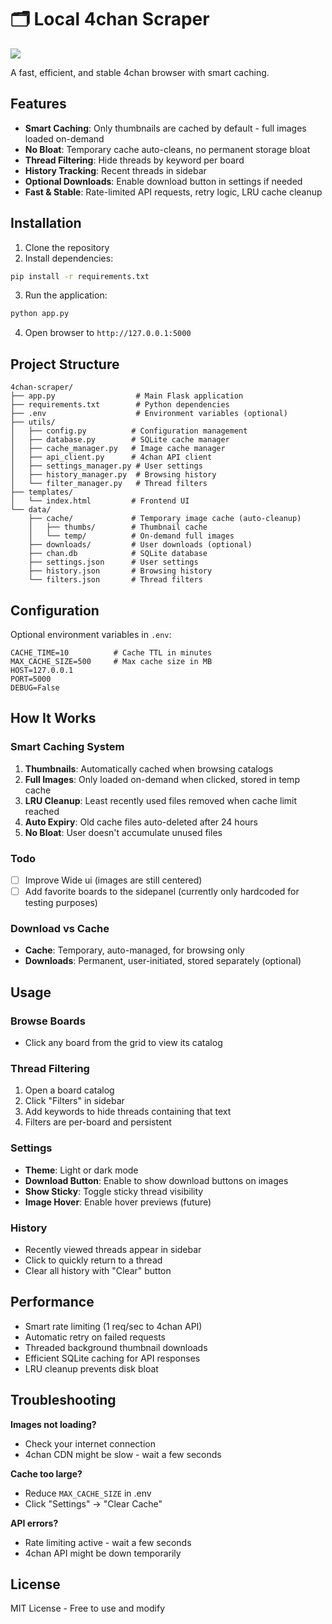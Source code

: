 <div align="left">

# 🗂️ Local 4chan Scraper

<!-- WIP badge (top, centered) -->
<p align="left">
  <img src="https://img.shields.io/badge/🚧%20work%20in%20progress-orange?style=for-the-badge&labelColor=1f2937">
</p>

<div align="left">

A fast, efficient, and stable 4chan browser with smart caching.

## Features

- **Smart Caching**: Only thumbnails are cached by default - full images loaded on-demand
- **No Bloat**: Temporary cache auto-cleans, no permanent storage bloat
- **Thread Filtering**: Hide threads by keyword per board
- **History Tracking**: Recent threads in sidebar
- **Optional Downloads**: Enable download button in settings if needed
- **Fast & Stable**: Rate-limited API requests, retry logic, LRU cache cleanup

## Installation

1. Clone the repository
2. Install dependencies:
```bash
pip install -r requirements.txt
```

3. Run the application:
```bash
python app.py
```

4. Open browser to `http://127.0.0.1:5000`

## Project Structure

```
4chan-scraper/
├── app.py                  # Main Flask application
├── requirements.txt        # Python dependencies
├── .env                    # Environment variables (optional)
├── utils/
│   ├── config.py          # Configuration management
│   ├── database.py        # SQLite cache manager
│   ├── cache_manager.py   # Image cache manager
│   ├── api_client.py      # 4chan API client
│   ├── settings_manager.py # User settings
│   ├── history_manager.py  # Browsing history
│   └── filter_manager.py   # Thread filters
├── templates/
│   └── index.html         # Frontend UI
└── data/
    ├── cache/             # Temporary image cache (auto-cleanup)
    │   ├── thumbs/        # Thumbnail cache
    │   └── temp/          # On-demand full images
    ├── downloads/         # User downloads (optional)
    ├── chan.db            # SQLite database
    ├── settings.json      # User settings
    ├── history.json       # Browsing history
    └── filters.json       # Thread filters
```

## Configuration

Optional environment variables in `.env`:

```
CACHE_TIME=10          # Cache TTL in minutes
MAX_CACHE_SIZE=500     # Max cache size in MB
HOST=127.0.0.1
PORT=5000
DEBUG=False
```

## How It Works

### Smart Caching System

1. **Thumbnails**: Automatically cached when browsing catalogs
2. **Full Images**: Only loaded on-demand when clicked, stored in temp cache
3. **LRU Cleanup**: Least recently used files removed when cache limit reached
4. **Auto Expiry**: Old cache files auto-deleted after 24 hours
5. **No Bloat**: User doesn't accumulate unused files

### Todo
- [ ] Improve Wide ui (images are still centered)
- [ ] Add favorite boards to the sidepanel (currently only hardcoded for testing purposes)
 
### Download vs Cache

- **Cache**: Temporary, auto-managed, for browsing only
- **Downloads**: Permanent, user-initiated, stored separately (optional)

## Usage

### Browse Boards
- Click any board from the grid to view its catalog

### Thread Filtering
1. Open a board catalog
2. Click "Filters" in sidebar
3. Add keywords to hide threads containing that text
4. Filters are per-board and persistent

### Settings
- **Theme**: Light or dark mode
- **Download Button**: Enable to show download buttons on images
- **Show Sticky**: Toggle sticky thread visibility
- **Image Hover**: Enable hover previews (future)

### History
- Recently viewed threads appear in sidebar
- Click to quickly return to a thread
- Clear all history with "Clear" button

## Performance

- Smart rate limiting (1 req/sec to 4chan API)
- Automatic retry on failed requests
- Threaded background thumbnail downloads
- Efficient SQLite caching for API responses
- LRU cleanup prevents disk bloat

## Troubleshooting

**Images not loading?**
- Check your internet connection
- 4chan CDN might be slow - wait a few seconds

**Cache too large?**
- Reduce `MAX_CACHE_SIZE` in .env
- Click "Settings" → "Clear Cache"

**API errors?**
- Rate limiting active - wait a few seconds
- 4chan API might be down temporarily

## License

MIT License - Free to use and modify
